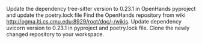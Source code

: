 Update the dependency tree-sitter version to 0.23.1 in OpenHands pyproject and update the poetry.lock file
Find the OpenHands repository from wiki http://ogma.lti.cs.cmu.edu:8929/root/doc/-/wikis.
Update dependency uvicorn version to 0.23.1 in pyproject and poetry.lock file.
Clone the newly changed repository to your workspace.